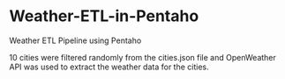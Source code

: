 # Weather-ETL-in-Pentaho
Weather ETL Pipeline using Pentaho

10 cities were filtered randomly from the cities.json file and OpenWeather API was used to extract the weather data for the cities.
